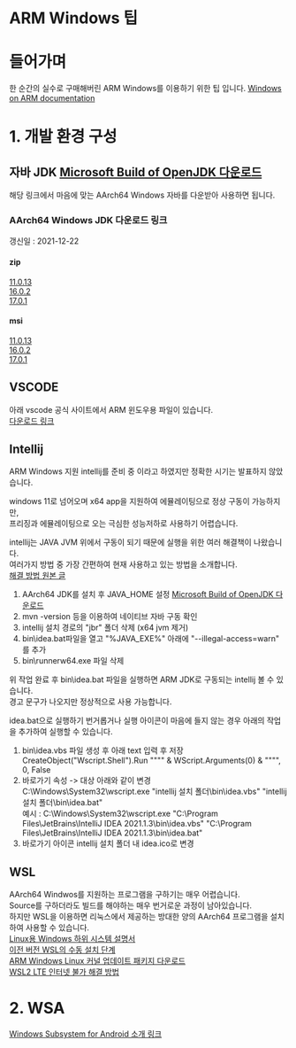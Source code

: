 ARM Windows 팁
======================

# 들어가며
한 순간의 실수로 구매해버린 ARM Windows를 이용하기 위한 팁 입니다.
[Windows on ARM documentation](https://docs.microsoft.com/en-us/windows/arm/?WT.mc_id=thomasmaurer-blog-thmaure)

# 1. 개발 환경 구성
## 자바 JDK [Microsoft Build of OpenJDK 다운로드](http://whatismarkdown.com/)
해당 링크에서 마음에 맞는 AArch64 Windows 자바를 다운받아 사용하면 됩니다.  
### AArch64 Windows JDK 다운로드 링크
갱신일 : 2021-12-22  
#### zip
[11.0.13](https://aka.ms/download-jdk/microsoft-jdk-11.0.13.8.1-windows-aarch64.zip)  
[16.0.2](https://aka.ms/download-jdk/microsoft-jdk-16.0.2.7.1-windows-aarch64.zip)  
[17.0.1](https://aka.ms/download-jdk/microsoft-jdk-17.0.1.12.1-windows-aarch64.zip)  
#### msi  
[11.0.13](https://aka.ms/download-jdk/microsoft-jdk-11.0.13.8.1-windows-aarch64.msi)  
[16.0.2](https://aka.ms/download-jdk/microsoft-jdk-16.0.2.7.1-windows-aarch64.msi)  
[17.0.1](https://aka.ms/download-jdk/microsoft-jdk-17.0.1.12.1-windows-aarch64.msi)  

## VSCODE  
아래 vscode 공식 사이트에서 ARM 윈도우용 파일이 있습니다.  
[다운로드 링크](https://code.visualstudio.com/Download)  

## Intellij
ARM Windows 지원 intellij를 준비 중 이라고 하였지만 정확한 시기는 발표하지 않았습니다.  

windows 11로 넘어오며 x64 app을 지원하여 에뮬레이팅으로 정상 구동이 가능하지만,  
프리징과 에뮬레이팅으로 오는 극심한 성능저하로 사용하기 어렵습니다.  
  
intellij는 JAVA JVM 위에서 구동이 되기 때문에 실행을 위한 여러 해결책이 나왔습니다.  
여러가지 방법 중 가장 간편하여 현재 사용하고 있는 방법을 소개합니다.  
[해결 방법 원본 글](https://youtrack.jetbrains.com/issue/JBR-2074)  
1. AArch64 JDK를 설치 후 JAVA_HOME 설정 [Microsoft Build of OpenJDK 다운로드](http://whatismarkdown.com/)
2. mvn -version 등을 이용하여 네이티브 자바 구동 확인
3. intellij 설치 경로의 "jbr" 폴더 삭제 (x64 jvm 제거)
4. bin\idea.bat파일을 열고 "%JAVA_EXE%" 아래에 "--illegal-access=warn" 를 추가
5. bin\runnerw64.exe 파일 삭제
  
위 작업 완료 후 bin\idea.bat 파일을 실행하면 ARM JDK로 구동되는 intellij 볼 수 있습니다.  
경고 문구가 나오지만 정상적으로 사용 가능합니다.  

idea.bat으로 실행하기 번거롭거나 실행 아이콘이 마음에 들지 않는 경우 아래의 작업을 추가하여 실행할 수 있습니다.  
1. bin\idea.vbs 파일 생성 후 아래 text 입력 후 저장  
CreateObject("Wscript.Shell").Run """" & WScript.Arguments(0) & """", 0, False  
2. 바로가기 속성 -> 대상 아래와 같이 변경  
C:\Windows\System32\wscript.exe "intellij 설치 폴더\bin\idea.vbs" "intellij 설치 폴더\bin\idea.bat"  
예시 : C:\Windows\System32\wscript.exe "C:\Program Files\JetBrains\IntelliJ IDEA 2021.1.3\bin\idea.vbs" "C:\Program Files\JetBrains\IntelliJ IDEA 2021.1.3\bin\idea.bat"  
3. 바로가기 아이콘 intellij 설치 폴더 내 idea.ico로 변경  

## WSL
AArch64 Windwos를 지원하는 프로그램을 구하기는 매우 어렵습니다.  
Source를 구하더라도 빌드를 해야하는 매우 번거로운 과정이 남아있습니다.  
하지만 WSL을 이용하면 리눅스에서 제공하는 방대한 양의 AArch64 프로그램을 설치하여 사용할 수 있습니다.  
[Linux용 Windows 하위 시스템 설명서](https://docs.microsoft.com/ko-kr/windows/wsl/)  
[이전 버전 WSL의 수동 설치 단계](https://docs.microsoft.com/ko-kr/windows/wsl/install-manual)  
[ARM Windows Linux 커널 업데이트 패키지 다운로드](https://wslstorestorage.blob.core.windows.net/wslblob/wsl_update_arm64.msi)  
[WSL2 LTE 인터넷 불가 해결 방법](https://github.com/microsoft/WSL/issues/5613)
# 2. WSA
[Windows Subsystem for Android 소개 링크](https://docs.microsoft.com/en-us/windows/android/wsa/)